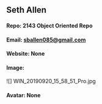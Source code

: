 ## Seth Allen
#### Repo: 2143 Object Oriented Repo
#### Email: sballen085@gmail.com
#### Website: None
#### Image:
![] WIN_20190920_15_58_51_Pro.jpg
#### Avatar: None
